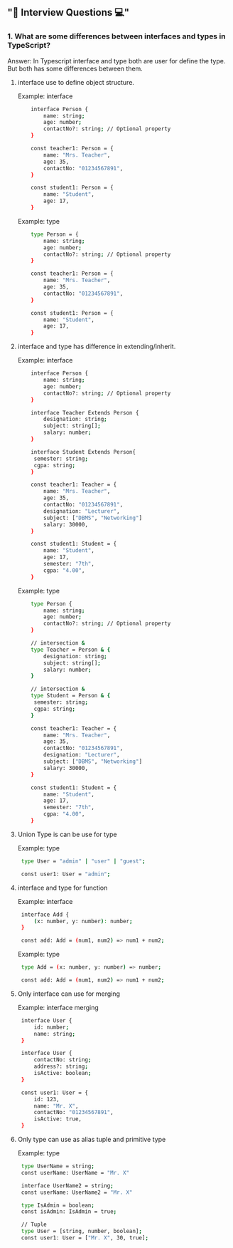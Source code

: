 ## "🎯 Interview Questions 💻"

### 1. What are some differences between interfaces and types in TypeScript?

Answer: In Typescript interface and type both are user for define the type. But both has some differences between them.

1. interface use to define object structure.

   Example: interface

   ```bash
       interface Person {
           name: string;
           age: number;
           contactNo?: string; // Optional property
       }

       const teacher1: Person = {
           name: "Mrs. Teacher",
           age: 35,
           contactNo: "01234567891",
       }

       const student1: Person = {
           name: "Student",
           age: 17,
       }
   ```

   Example: type

   ```bash
       type Person = {
           name: string;
           age: number;
           contactNo?: string; // Optional property
       }

       const teacher1: Person = {
           name: "Mrs. Teacher",
           age: 35,
           contactNo: "01234567891",
       }

       const student1: Person = {
           name: "Student",
           age: 17,
       }
   ```

2. interface and type has difference in extending/inherit.

   Example: interface

   ```bash
       interface Person {
           name: string;
           age: number;
           contactNo?: string; // Optional property
       }

       interface Teacher Extends Person {
           designation: string;
           subject: string[];
           salary: number;
       }

       interface Student Extends Person{
        semester: string;
        cgpa: string;
       }

       const teacher1: Teacher = {
           name: "Mrs. Teacher",
           age: 35,
           contactNo: "01234567891",
           designation: "Lecturer",
           subject: ["DBMS", "Networking"]
           salary: 30000,
       }

       const student1: Student = {
           name: "Student",
           age: 17,
           semester: "7th",
           cgpa: "4.00",
       }
   ```

   Example: type

   ```bash
       type Person {
           name: string;
           age: number;
           contactNo?: string; // Optional property
       }

       // intersection &
       type Teacher = Person & {
           designation: string;
           subject: string[];
           salary: number;
       }

       // intersection &
       type Student = Person & {
        semester: string;
        cgpa: string;
       }

       const teacher1: Teacher = {
           name: "Mrs. Teacher",
           age: 35,
           contactNo: "01234567891",
           designation: "Lecturer",
           subject: ["DBMS", "Networking"]
           salary: 30000,
       }

       const student1: Student = {
           name: "Student",
           age: 17,
           semester: "7th",
           cgpa: "4.00",
       }
   ```

3. Union Type is can be use for type

   Example: type

   ```bash
    type User = "admin" | "user" | "guest";

    const user1: User = "admin";

   ```

4. interface and type for function

   Example: interface

   ```bash
    interface Add {
        (x: number, y: number): number;
    }

    const add: Add = (num1, num2) => num1 + num2;
   ```

   Example: type

   ```bash
    type Add = (x: number, y: number) => number;

    const add: Add = (num1, num2) => num1 + num2;
   ```

5. Only interface can use for merging

   Example: interface merging

   ```bash
    interface User {
        id: number;
        name: string;
    }

    interface User {
        contactNo: string;
        address?: string;
        isActive: boolean;
    }

    const user1: User = {
        id: 123,
        name: "Mr. X",
        contactNo: "01234567891",
        isActive: true,
    }
   ```

6. Only type can use as alias tuple and primitive type

   Example: type

   ```bash
    type UserName = string;
    const userName: UserName = "Mr. X"

    interface UserName2 = string;
    const userName: UserName2 = "Mr. X"

    type IsAdmin = boolean;
    const isAdmin: IsAdmin = true;

    // Tuple
    type User = [string, number, boolean];
    const user1: User = ["Mr. X", 30, true];
   ```